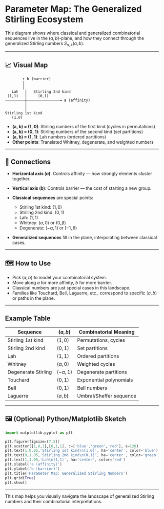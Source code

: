 # Parameter Map: The Generalized Stirling Ecosystem

This diagram shows where classical and generalized combinatorial sequences live in the $(a,b)$-plane, and how they connect through the generalized Stirling numbers $S_{n,k}(a,b)$.

---

## 📈 Visual Map

```plaintext
        ↑ b (barrier)
        │
        │
   Lah   │   Stirling 2nd kind
 (1,1)   │     (0,1)
─────────┼───────────────→ a (affinity)
         │
         │
Stirling 1st kind
   (1,0)
```

- **(a, b) = (1, 0)**: Stirling numbers of the first kind (cycles in permutations)
- **(a, b) = (0, 1)**: Stirling numbers of the second kind (set partitions)
- **(a, b) = (1, 1)**: Lah numbers (ordered partitions)
- **Other points**: Translated Whitney, degenerate, and weighted numbers

---

## 🔗 Connections

- **Horizontal axis ($a$)**: Controls affinity — how strongly elements cluster together.
- **Vertical axis ($b$)**: Controls barrier — the cost of starting a new group.

- **Classical sequences** are special points:
    - Stirling 1st kind: $(1,0)$
    - Stirling 2nd kind: $(0,1)$
    - Lah: $(1,1)$
    - Whitney: $(\alpha, 0)$ or $(0, \beta)$
    - Degenerate: $(-\alpha, 1)$ or $(-1, \beta)$

- **Generalized sequences** fill in the plane, interpolating between classical cases.

---

## 🗺️ How to Use

- Pick $(a,b)$ to model your combinatorial system.
- Move along $a$ for more affinity, $b$ for more barrier.
- Classical numbers are just special cases in this landscape.
- Families like Touchard, Bell, Laguerre, etc., correspond to specific $(a,b)$ or paths in the plane.

---

## Example Table

| Sequence                | $(a,b)$      | Combinatorial Meaning                |
|-------------------------|--------------|--------------------------------------|
| Stirling 1st kind       | $(1,0)$      | Permutations, cycles                 |
| Stirling 2nd kind       | $(0,1)$      | Set partitions                       |
| Lah                     | $(1,1)$      | Ordered partitions                   |
| Whitney                 | $(\alpha,0)$ | Weighted cycles                      |
| Degenerate Stirling     | $(-\alpha,1)$| Degenerate partitions                |
| Touchard                | $(0,1)$      | Exponential polynomials              |
| Bell                    | $(0,1)$      | Bell numbers                         |
| Laguerre                | $(a,b)$      | Umbral/Sheffer sequence              |

---

## 🖼️ (Optional) Python/Matplotlib Sketch

```python
import matplotlib.pyplot as plt

plt.figure(figsize=(7,5))
plt.scatter([1,0,1],[0,1,1], c=['blue','green','red'], s=120)
plt.text(1,0.05,'Stirling 1st kind\n(1,0)', ha='center', color='blue')
plt.text(0,1.05,'Stirling 2nd kind\n(0,1)', ha='center', color='green')
plt.text(1,1.05,'Lah\n(1,1)', ha='center', color='red')
plt.xlabel('a (affinity)')
plt.ylabel('b (barrier)')
plt.title('Parameter Map: Generalized Stirling Numbers')
plt.grid(True)
plt.show()
```

---

This map helps you visually navigate the landscape of generalized Stirling numbers and their combinatorial interpretations.
